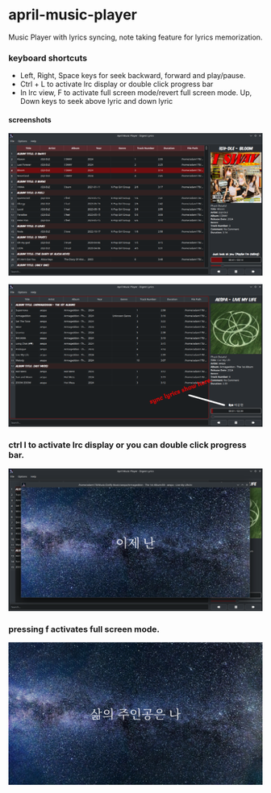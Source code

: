 # april-music-player
Music Player with lyrics syncing, note taking feature for lyrics memorization.

### keyboard shortcuts
- Left, Right, Space keys for seek backward, forward and play/pause.
- Ctrl + L to activate lrc display or double click progress bar
- In lrc view, F to activate full screen mode/revert full screen mode. Up, Down keys to seek above lyric and down lyric

#### screenshots
![screenshot](./screenshots/screenshot1.png)

![screenshot](./screenshots/screenshot2.png)

### ctrl l to activate lrc display or you can double click progress bar.
![screenshot](./screenshots/screenshot3.png)

### pressing f activates full screen mode.
![screenshot](./screenshots/screenshot4.png)
